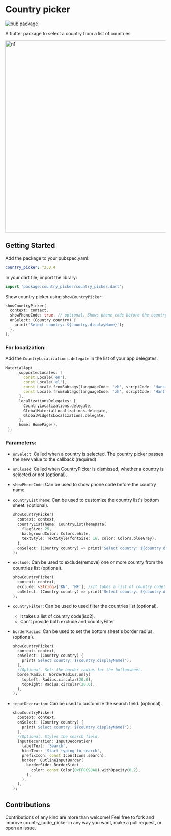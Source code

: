 # Country picker

[![pub package](https://img.shields.io/pub/v/country_picker.svg)](https://pub.dev/packages/country_picker)

A flutter package to select a country from a list of countries. 

<img height="600" alt="n1" src="https://raw.githubusercontent.com/Daniel-Ioannou/flutter_country_picker/master/assets/ReadMe%20Screenshot.png">

## Getting Started

 Add the package to your pubspec.yaml:

 ```yaml
 country_picker: ^2.0.4
 ```
 
 In your dart file, import the library:

 ```Dart
 import 'package:country_picker/country_picker.dart';
 ``` 
  Show country picker using `showCountryPicker`:
```Dart
showCountryPicker(
  context: context,
  showPhoneCode: true, // optional. Shows phone code before the country name.
  onSelect: (Country country) {
    print('Select country: ${country.displayName}');
  },
);
```

### For localization: 
Add the `CountryLocalizations.delegate` in the list of your app delegates.
```Dart
MaterialApp(
      supportedLocales: [
        const Locale('en'),
        const Locale('el'),
        const Locale.fromSubtags(languageCode: 'zh', scriptCode: 'Hans'), // Generic Simplified Chinese 'zh_Hans'
        const Locale.fromSubtags(languageCode: 'zh', scriptCode: 'Hant'), // Generic traditional Chinese 'zh_Hant'
      ],
      localizationsDelegates: [
        CountryLocalizations.delegate,
        GlobalMaterialLocalizations.delegate,
        GlobalWidgetsLocalizations.delegate,
      ],
      home: HomePage(),
 );
```

### Parameters:
* `onSelect`: Called when a country is selected. The country picker passes the new value to the callback (required)
* `onClosed`: Called when CountryPicker is dismissed, whether a country is selected or not (optional).
* `showPhoneCode`: Can be used to show phone code before the country name.
* `countryListTheme`: Can be used to customize the country list's bottom sheet. (optional). 
  ```Dart
  showCountryPicker(
    context: context,
    countryListTheme: CountryListThemeData(
      flagSize: 25,
      backgroundColor: Colors.white,
      textStyle: TextStyle(fontSize: 16, color: Colors.blueGrey),
    ),
    onSelect: (Country country) => print('Select country: ${country.displayName}'),
  );
  ```
* `exclude`: Can be used to exclude(remove) one or more country from the countries list (optional). 
  ```Dart
  showCountryPicker(
    context: context,
    exclude: <String>['KN', 'MF'], //It takes a list of country code(iso2).
    onSelect: (Country country) => print('Select country: ${country.displayName}'),
  );
  ```
* `countryFilter`: Can be used to used filter the countries list (optional). 
  - It takes a list of country code(iso2). 
  - Can't provide both exclude and countryFilter

* `borderRadius`: Can be used to set the bottom sheet's border radius. (optional).
  ```Dart
  showCountryPicker(
    context: context,
    onSelect: (Country country) {
      print('Select country: ${country.displayName}');
    },
    //Optional. Sets the border radius for the bottomsheet.
    borderRadius: BorderRadius.only(
      topLeft: Radius.circular(20.0),
      topRight: Radius.circular(20.0),
    ),
  );
  ```
* `inputDecoration`: Can be used to customize the search field. (optional). 
  ```Dart
  showCountryPicker(
    context: context,
    onSelect: (Country country) {
      print('Select country: ${country.displayName}');
    },
    //Optional. Styles the search field.
    inputDecoration: InputDecoration(
      labelText: 'Search',
      hintText: 'Start typing to search',
      prefixIcon: const Icon(Icons.search),
      border: OutlineInputBorder(
        borderSide: BorderSide(
          color: const Color(0xFF8C98A8).withOpacity(0.2),
        ),
      ),
    ),
  );
  ```

## Contributions
Contributions of any kind are more than welcome! Feel free to fork and improve country_code_picker in any way you want, make a pull request, or open an issue.
